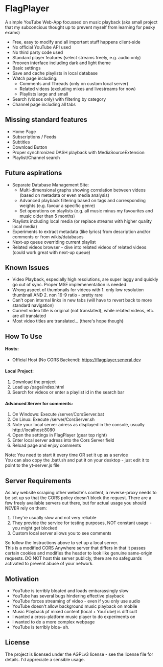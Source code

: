 # FlagPlayer
A simple YouTube Web-App focussed on music playback
(aka small project that my subconcious thought up to prevent myself from learning for pesky exams)

- Free, easy to modify and all important stuff happens client-side
- No official YouTube API used
- No third party code used
- Standard player features (select streams freely, e.g. audio only)
- Prooven interface including dark and light theme
- Basic settings
- Save and cache playlists in local database 
- Watch page including:
	- Comments and Threads (only on custom local server)
	- Related videos (excluding mixes and livestreams for now)
	- Playlists large and small
- Search (videos only) with filtering by category
- Channel page including all tabs

## Missing standard features
- Home Page
- Subscriptions / Feeds
- Subtitles
- Download Button
- Proper synchronized DASH playback with MediaSourceExtension
- Playlist/Channel search

## Future aspirations
- Separate Database Management Site: 
	- Multi-dimensional graphs showing correlation between videos (based on metadata or even media analysis)
	- Advanced playback filtering based on tags and corresponding weights (e.g. favour a specific genre)
	- Set operations on playlists (e.g. all music minus my favourites and music older than 5 months)
- Playlists including local media (or replace streams with higher quality local media)
- Experiments to extract metadata (like lyrics) from description and/or comments or from wikis/databases
- Next-up queue overriding current playlist
- Related videos browser - dive into related videos of related videos (could work great with next-up queue) 

## Known Issues
- Video Playback, especially high resolutions, are super laggy and quickly go out of sync. Proper MSE implemenentation is needed
- Wrong aspect of thumbnails for videos with 1. only low resolution thumbnail AND 2. non 16-9 ratio - pretty rare
- Can't open internal links in new tabs (will have to revert back to more standard navigation)
- Current video title is original (not translated), while related videos, etc. are all translated
- Most video titles are translated... (there's hope though)

## How To Use

#### Hosts:  
- Official Host (No CORS Backend): https://flagplayer.seneral.dev  

#### Local Project:  

1. Download the project
2. Load up /page/index.html
3. Search for videos or enter a playlist id in the search bar  

#### Advanced Server for comments:  

1. On Windows: Execute /server/CorsServer.bat
2. On Linux: Execute /server/CorsServer.sh
3. Note your local server adress as displayed in the console, usually http://localhost:8080
4. Open the settings in FlagPlayer (gear top right)
5. Enter local server adress into the Cors Server field
6. Reload page and enjoy comments  

Note: You need to start it every time OR set it up as a service  
You can also copy the .bat/.sh and put it on your desktop - just edit it to point to the yt-server.js file  

## Server Requirements
As any website scraping other website's content, a reverse-proxy needs to be set up so that the CORS policy doesn't block the request. There are a few freely available servers out there, but for actual usage you should NEVER rely on them:  

1. They're usually slow and not very reliable
2. They provide the service for testing purposes, NOT constant usage - you might get blocked
3. Custom local server allows you to see comments  

So follow the Instructions above to set up a local server.  
This is a modified CORS Anywhere server that differs in that it passes certain cookies and modifies the header to look like genuine same-origin requests. DO NOT host this server publicly, there are no safeguards activated to prevent abuse of your network.

## Motivation
- YouTube is terribly bloated and loads embarassingly slow
- YouTube has several bugs hindering effective playback
- YouTube forces streaming of video - even if you only use audio
- YouTube doesn't allow background music playback on mobile
- Music Playback pf mixed content (local + YouTube) is difficult
- I wanted a cross-platform music player to do experiments on
- I wanted to do a more complex webpage
- YouTube is terribly bloa- ah.

## License
The project is licensed under the AGPLv3 license - see the license file for details.
I'd appreciate a sensible usage.
